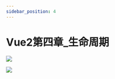 ```yaml
---
sidebar_position: 4
---
```

# Vue2第四章_生命周期

![](https://v2.cn.vuejs.org/images/lifecycle.png)







![](https://cn.vuejs.org/assets/lifecycle.16e4c08e.png)



